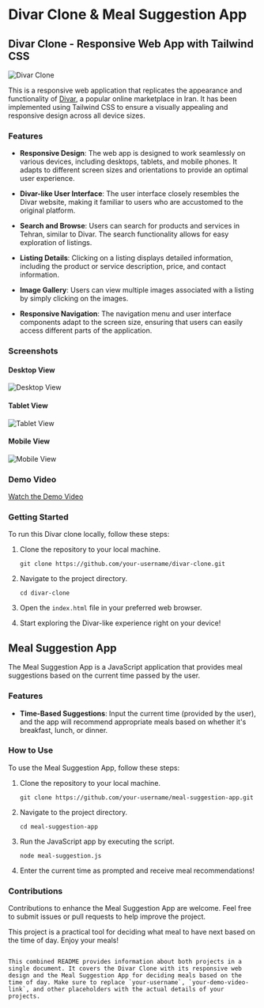 # Divar Clone & Meal Suggestion App

## Divar Clone - Responsive Web App with Tailwind CSS

![Divar Clone](./screenshots/divar-clone-screenshot.png)

This is a responsive web application that replicates the appearance and functionality of [Divar](https://divar.ir/s/tehran), a popular online marketplace in Iran. It has been implemented using Tailwind CSS to ensure a visually appealing and responsive design across all device sizes.

### Features

- **Responsive Design**: The web app is designed to work seamlessly on various devices, including desktops, tablets, and mobile phones. It adapts to different screen sizes and orientations to provide an optimal user experience.

- **Divar-like User Interface**: The user interface closely resembles the Divar website, making it familiar to users who are accustomed to the original platform.

- **Search and Browse**: Users can search for products and services in Tehran, similar to Divar. The search functionality allows for easy exploration of listings.

- **Listing Details**: Clicking on a listing displays detailed information, including the product or service description, price, and contact information.

- **Image Gallery**: Users can view multiple images associated with a listing by simply clicking on the images.

- **Responsive Navigation**: The navigation menu and user interface components adapt to the screen size, ensuring that users can easily access different parts of the application.

### Screenshots

#### Desktop View
![Desktop View](https://github.com/GhazalBasalighe/hw09_maktab99/assets/127536254/420ca741-5d1b-4047-8c5b-f3cd653d0349)

#### Tablet View
![Tablet View](https://github.com/GhazalBasalighe/hw09_maktab99/assets/127536254/7c0c43ed-ca66-47a6-9ecd-f238b838252d)

#### Mobile View
![Mobile View](https://github.com/GhazalBasalighe/hw09_maktab99/assets/127536254/10f5be90-fee4-4ba1-8897-52e8395d2c76)

### Demo Video

[Watch the Demo Video](https://github.com/GhazalBasalighe/hw09_maktab99/assets/127536254/bc59a3dd-a31a-49bb-9b7b-bd52059e7348)

### Getting Started

To run this Divar clone locally, follow these steps:

1. Clone the repository to your local machine.

   ```shell
   git clone https://github.com/your-username/divar-clone.git
   
2. Navigate to the project directory.

   ```shell
   cd divar-clone
   ```

3. Open the `index.html` file in your preferred web browser.

4. Start exploring the Divar-like experience right on your device!

## Meal Suggestion App

The Meal Suggestion App is a JavaScript application that provides meal suggestions based on the current time passed by the user.

### Features

- **Time-Based Suggestions**: Input the current time (provided by the user), and the app will recommend appropriate meals based on whether it's breakfast, lunch, or dinner.

### How to Use

To use the Meal Suggestion App, follow these steps:

1. Clone the repository to your local machine.

   ```shell
   git clone https://github.com/your-username/meal-suggestion-app.git
   ```

2. Navigate to the project directory.

   ```shell
   cd meal-suggestion-app
   ```

3. Run the JavaScript app by executing the script.

   ```shell
   node meal-suggestion.js
   ```

4. Enter the current time as prompted and receive meal recommendations!

### Contributions

Contributions to enhance the Meal Suggestion App are welcome. Feel free to submit issues or pull requests to help improve the project.

This project is a practical tool for deciding what meal to have next based on the time of day. Enjoy your meals!
```

This combined README provides information about both projects in a single document. It covers the Divar Clone with its responsive web design and the Meal Suggestion App for deciding meals based on the time of day. Make sure to replace `your-username`, `your-demo-video-link`, and other placeholders with the actual details of your projects.
